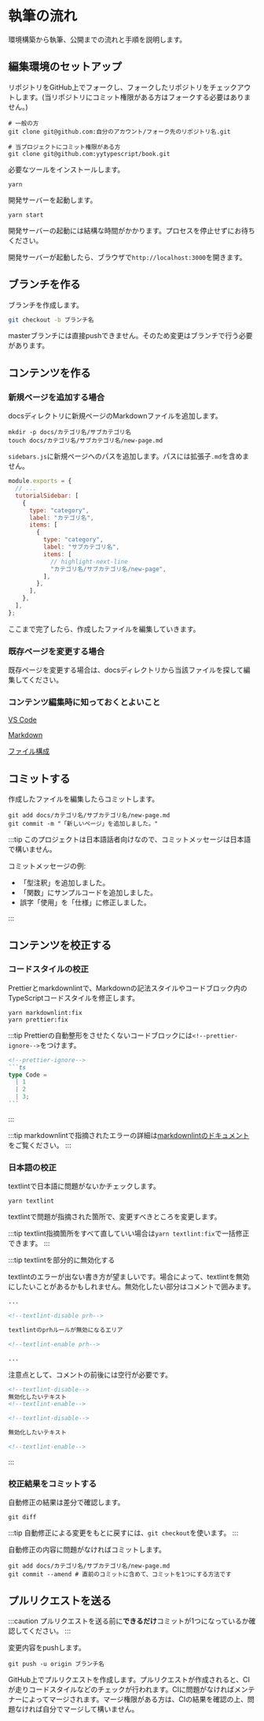 # 執筆の流れ

環境構築から執筆、公開までの流れと手順を説明します。

## 編集環境のセットアップ

リポジトリをGitHub上でフォークし、フォークしたリポジトリをチェックアウトします。(当リポジトリにコミット権限がある方はフォークする必要はありません。)

```shell
# 一般の方
git clone git@github.com:自分のアカウント/フォーク先のリポジトリ名.git

# 当プロジェクトにコミット権限がある方
git clone git@github.com:yytypescript/book.git
```

必要なツールをインストールします。

```shell
yarn
```

開発サーバーを起動します。

```shell
yarn start
```

開発サーバーの起動には結構な時間がかかります。プロセスを停止せずにお待ちください。

開発サーバーが起動したら、ブラウザで`http://localhost:3000`を開きます。

## ブランチを作る

ブランチを作成します。

```bash
git checkout -b ブランチ名
```

masterブランチには直接pushできません。そのため変更はブランチで行う必要があります。

## コンテンツを作る

### 新規ページを追加する場合

docsディレクトリに新規ページのMarkdownファイルを追加します。

```shell
mkdir -p docs/カテゴリ名/サブカテゴリ名
touch docs/カテゴリ名/サブカテゴリ名/new-page.md
```

`sidebars.js`に新規ページへのパスを追加します。パスには拡張子`.md`を含めません。

```js title="sidebars.js"
module.exports = {
  // ...
  tutorialSidebar: [
    {
      type: "category",
      label: "カテゴリ名",
      items: [
        {
          type: "category",
          label: "サブカテゴリ名",
          items: [
            // highlight-next-line
            "カテゴリ名/サブカテゴリ名/new-page",
          ],
        },
      ],
    },
  ],
};
```

ここまで完了したら、作成したファイルを編集していきます。

### 既存ページを変更する場合

既存ページを変更する場合は、docsディレクトリから当該ファイルを探して編集してください。

### コンテンツ編集時に知っておくとよいこと

[VS Code](vscode.md)

[Markdown](markdown.md)

[ファイル構成](file-structure.md)

## コミットする

作成したファイルを編集したらコミットします。

```shell
git add docs/カテゴリ名/サブカテゴリ名/new-page.md
git commit -m "「新しいページ」を追加しました。"
```

:::tip
このプロジェクトは日本語話者向けなので、コミットメッセージは日本語で構いません。

コミットメッセージの例:

- 「型注釈」を追加しました。
- 「関数」にサンプルコードを追加しました。
- 誤字「使用」を「仕様」に修正しました。

:::

## コンテンツを校正する

### コードスタイルの校正

Prettierとmarkdownlintで、Markdownの記法スタイルやコードブロック内のTypeScriptコードスタイルを修正します。

```shell
yarn markdownlint:fix
yarn prettier:fix
```

:::tip
Prettierの自動整形をさせたくないコードブロックには`<!--prettier-ignore-->`をつけます。

````markdown
<!--prettier-ignore-->
```ts
type Code =
  | 1
  | 2
  | 3;
```
````

:::

:::tip
markdownlintで指摘されたエラーの詳細は[markdownlintのドキュメント](https://github.com/DavidAnson/markdownlint/blob/main/doc/Rules.md)をご覧ください。
:::

### 日本語の校正

textlintで日本語に問題がないかチェックします。

```shell
yarn textlint
```

textlintで問題が指摘された箇所で、変更すべきところを変更します。

:::tip
textlint指摘箇所をすべて直していい場合は`yarn textlint:fix`で一括修正できます。
:::

:::tip textlintを部分的に無効化する

textlintのエラーが出ない書き方が望ましいです。場合によって、textlintを無効にしたいことがあるかもしれません。無効化したい部分はコメントで囲みます。

```markdown
...

<!--textlint-disable prh-->

textlintのprhルールが無効になるエリア

<!--textlint-enable prh-->

...
```

注意点として、コメントの前後には空行が必要です。

```markdown title="NG"
<!--textlint-disable-->
無効化したいテキスト
<!--textlint-enable-->
```

```markdown title="OK"
<!--textlint-disable-->

無効化したいテキスト

<!--textlint-enable-->
```

:::

### 校正結果をコミットする

自動修正の結果は差分で確認します。

```shell
git diff
```

:::tip
自動修正による変更をもとに戻すには、`git checkout`を使います。
:::

自動修正の内容に問題がなければコミットします。

```shell
git add docs/カテゴリ名/サブカテゴリ名/new-page.md
git commit --amend # 直前のコミットに含めて、コミットを1つにする方法です
```

## プルリクエストを送る

:::caution
プルリクエストを送る前に**できるだけ**コミットが1つになっているか確認してください。
:::

変更内容をpushします。

```shell
git push -u origin ブランチ名
```

GitHub上でプルリクエストを作成します。プルリクエストが作成されると、CIが走りコードスタイルなどのチェックが行われます。CIに問題がなければメンテナーによってマージされます。マージ権限がある方は、CIの結果を確認の上、問題なければ自分でマージして構いません。

